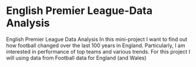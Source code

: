 # English Premier League-Data Analysis

English Premier League Data Analysis
In this mini-project I want to find out how football changed over the last 100 years in England. Particularly, I am interested in performance of top teams and various trends. For this project I will using data from Football data for England (and Wales)
